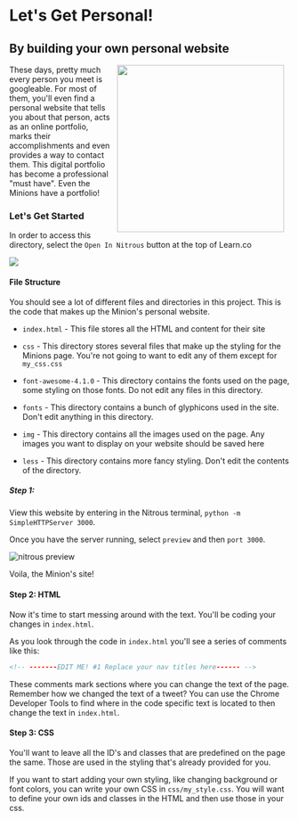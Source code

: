 # Let's Get Personal!

## By building your own personal website

<img src="https://s3.amazonaws.com/after-school-assets/minions.jpg" width="300px" align="right" hspace="10">

These days, pretty much every person you meet is googleable. For most of them, you'll even find a personal website that tells you about that person, acts as an online portfolio, marks their accomplishments and even provides a way to contact them. This digital portfolio has become a professional "must have". Even the Minions have a portfolio!

### Let's Get Started

In order to access this directory, select the `Open In Nitrous` button at the top of Learn.co

<img src="https://s3.amazonaws.com/after-school-assets/open-in-nitrous.png">

#### File Structure 
You should see a lot of different files and directories in this project. This is the code that makes up the Minion's personal website. 

+ `index.html` - This file stores all the HTML and content for their site

+ `css` - This directory stores several files that make up the styling for the Minions page. You're not going to want to edit any of them except for `my_css.css`

+ `font-awesome-4.1.0` - This directory contains the fonts used on the page, some styling on those fonts. Do not edit any files in this directory. 

+ `fonts` - This directory contains a bunch of glyphicons used in the site. Don't edit anything in this directory. 

+ `img` - This directory contains all the images used on the page. Any images you want to display on your website should be saved here

+ `less` - This directory contains more fancy styling. Don't edit the contents of the directory.


##### Step 1:

View this website by entering in the Nitrous terminal, `python -m SimpleHTTPServer 3000`. 

Once you have the server running, select `preview` and then `port 3000`.

<img src="https://s3.amazonaws.com/after-school-assets/nitrous-preview.png" alt="nitrous preview">

Voila, the Minion's site!

#### Step 2: HTML

Now it's time to start messing around with the text. You'll be coding your changes in `index.html`.

As you look through the code in `index.html` you'll see a series of comments like this:

```html
<!-- -------EDIT ME! #1 Replace your nav titles here------ -->
```

These comments mark sections where you can change the text of the page. Remember how we changed the text of a tweet? You can use the Chrome Developer Tools to find where in the code specific text is located to then change the text in `index.html`.

#### Step 3: CSS 

You'll want to leave all the ID's and classes that are predefined on the page the same. Those are used in the styling that's already provided for you.

If you want to start adding your own styling, like changing background or font colors, you can write your own CSS in `css/my_style.css`. You will want to define your own ids and classes in the HTML and then use those in your css.






